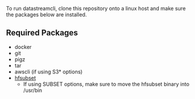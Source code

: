 To run datastreamcli, clone this repository onto a linux host and make sure the packages below are installed.

## Required Packages
* docker 
* git 
* pigz
* tar
* awscli (if using S3* options)
* [hfsubset](https://github.com/lynker-spatial/hfsubsetCLI)
  * If using SUBSET options, make sure to move the hfsubset binary into /usr/bin

